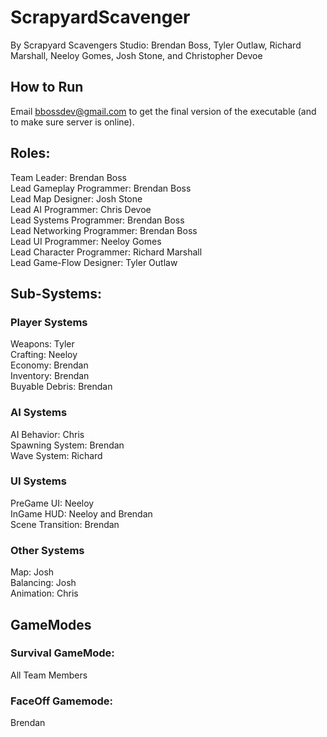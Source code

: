 # ScrapyardScavenger

By Scrapyard Scavengers Studio:
Brendan Boss, Tyler Outlaw, Richard Marshall, Neeloy Gomes, Josh Stone, and Christopher Devoe

## How to Run
Email bbossdev@gmail.com to get the final version of the executable (and to make sure server is online).


## Roles:
Team Leader: Brendan Boss  
Lead Gameplay Programmer: Brendan Boss   
Lead Map Designer: Josh Stone  
Lead AI Programmer: Chris Devoe  
Lead Systems Programmer: Brendan Boss  
Lead Networking Programmer: Brendan Boss  
Lead UI Programmer: Neeloy Gomes  
Lead Character Programmer: Richard Marshall  
Lead Game-Flow Designer: Tyler Outlaw  

## Sub-Systems:
### Player Systems
Weapons: Tyler  
Crafting: Neeloy  
Economy: Brendan  
Inventory: Brendan  
Buyable Debris: Brendan  

### AI Systems
AI Behavior: Chris  
Spawning System: Brendan  
Wave System: Richard  

### UI Systems
PreGame UI: Neeloy  
InGame HUD: Neeloy and Brendan  
Scene Transition: Brendan  

### Other Systems
Map: Josh  
Balancing: Josh  
Animation: Chris  

## GameModes
### Survival GameMode:
All Team Members

### FaceOff Gamemode:
Brendan  
